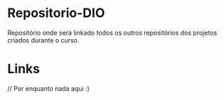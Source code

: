# Repositorio-DIO
Repositório onde será linkado todos os outros repositórios dos projetos criados durante o curso.

# Links
// Por enquanto nada aqui :)
